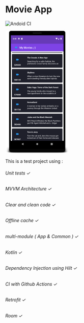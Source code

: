 # Movie App

![Andoid CI](https://github.com/tiwadara/Movies/workflows/Android%20CI/badge.svg)

<img src="/readme/app.png" width="200">


This is a test project using :

###### Unit tests ✓
###### MVVM Architecture  ✓
###### Clear and clean code  ✓
###### Offline cache  ✓
###### multi-module  ( App & Common ) ✓
###### Kotlin  ✓
###### Dependency Injection using Hilt ✓
###### CI  with Github Actions ✓
###### Retrofit ✓
###### Room  ✓
 
